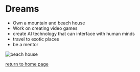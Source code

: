 # Dreams 

- Own a mountain and beach house
- Work on creating video games
- create AI technology that can interface with human minds
- travel to exotic places 
- be a mentor

![beach house](https://i.pinimg.com/originals/4f/4d/9a/4f4d9a6170710040800b00c5cf213c42.jpg)


[return to home page](./README.md)

